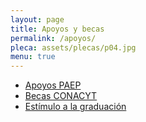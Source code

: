 ```yaml
---
layout: page
title: Apoyos y becas
permalink: /apoyos/
pleca: assets/plecas/p04.jpg
menu: true
---
```



 - [Apoyos PAEP](/apoyos/paep)
 - [Becas CONACYT](/apoyos/beca_conacyt)
 - [Estímulo a la graduación](/apoyos/estimulo_graduacion)
